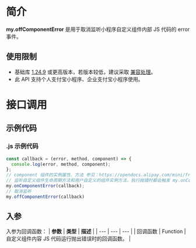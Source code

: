 
# 简介
**my.offComponentError** 是用于取消监听小程序自定义组件内部 JS 代码的 error 事件。

## 使用限制
- 基础库 [1.24.9](https://opendocs.alipay.com/mini/framework/lib) 或更高版本，若版本较低，建议采取 [兼容处理](https://opendocs.alipay.com/mini/framework/compatibility)。
- 此 API 支持个人支付宝小程序、企业支付宝小程序使用。

# 接口调用
## 示例代码
### .js 示例代码
```javascript
const callback = (error, method, component) => {
  console.log(error, method, component);
};
// component 组件的实例属性、方法 参见：https://opendocs.alipay.com/mini/framework/component_object#%E7%BB%84%E4%BB%B6%E5%AE%9E%E4%BE%8B%E5%B1%9E%E6%80%A7
// 监听自定义组件生命周期方法和用户自定义的组件实例方法，执行抛错时都会触发 my.onComponentError 回调。
my.onComponentError(callback);
// 取消监听
my.offComponentError(callback)
```

## 入参
入参为回调函数：
| **参数** | **类型** | **描述** |
| --- | --- | --- |
| 回调函数 | Function | 自定义组件内容 JS 代码运行抛出错误时的回调函数。 |

